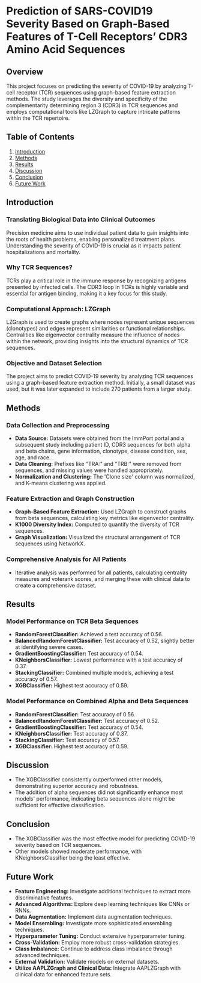 # Prediction of SARS-COVID19 Severity Based on Graph-Based Features of T-Cell Receptors’ CDR3 Amino Acid Sequences

## Overview

This project focuses on predicting the severity of COVID-19 by analyzing T-cell receptor (TCR) sequences using graph-based feature extraction methods. The study leverages the diversity and specificity of the complementarity determining region 3 (CDR3) in TCR sequences and employs computational tools like LZGraph to capture intricate patterns within the TCR repertoire.

## Table of Contents
1. [Introduction](#introduction)
2. [Methods](#methods)
3. [Results](#results)
4. [Discussion](#discussion)
5. [Conclusion](#conclusion)
6. [Future Work](#future-work)

## Introduction

### Translating Biological Data into Clinical Outcomes

Precision medicine aims to use individual patient data to gain insights into the roots of health problems, enabling personalized treatment plans. Understanding the severity of COVID-19 is crucial as it impacts patient hospitalizations and mortality.

### Why TCR Sequences?

TCRs play a critical role in the immune response by recognizing antigens presented by infected cells. The CDR3 loop in TCRs is highly variable and essential for antigen binding, making it a key focus for this study.

### Computational Approach: LZGraph

LZGraph is used to create graphs where nodes represent unique sequences (clonotypes) and edges represent similarities or functional relationships. Centralities like eigenvector centrality measure the influence of nodes within the network, providing insights into the structural dynamics of TCR sequences.

### Objective and Dataset Selection

The project aims to predict COVID-19 severity by analyzing TCR sequences using a graph-based feature extraction method. Initially, a small dataset was used, but it was later expanded to include 270 patients from a larger study.

## Methods

### Data Collection and Preprocessing

- **Data Source:** Datasets were obtained from the ImmPort portal and a subsequent study including patient ID, CDR3 sequences for both alpha and beta chains, gene information, clonotype, disease condition, sex, age, and race.
- **Data Cleaning:** Prefixes like "TRA:" and "TRB:" were removed from sequences, and missing values were handled appropriately.
- **Normalization and Clustering:** The 'Clone size' column was normalized, and K-means clustering was applied.

### Feature Extraction and Graph Construction

- **Graph-Based Feature Extraction:** Used LZGraph to construct graphs from beta sequences, calculating key metrics like eigenvector centrality.
- **K1000 Diversity Index:** Computed to quantify the diversity of TCR sequences.
- **Graph Visualization:** Visualized the structural arrangement of TCR sequences using NetworkX.

### Comprehensive Analysis for All Patients

- Iterative analysis was performed for all patients, calculating centrality measures and voterank scores, and merging these with clinical data to create a comprehensive dataset.

## Results

### Model Performance on TCR Beta Sequences

- **RandomForestClassifier:** Achieved a test accuracy of 0.56.
- **BalancedRandomForestClassifier:** Test accuracy of 0.52, slightly better at identifying severe cases.
- **GradientBoostingClassifier:** Test accuracy of 0.54.
- **KNeighborsClassifier:** Lowest performance with a test accuracy of 0.37.
- **StackingClassifier:** Combined multiple models, achieving a test accuracy of 0.57.
- **XGBClassifier:** Highest test accuracy of 0.59.

### Model Performance on Combined Alpha and Beta Sequences

- **RandomForestClassifier:** Test accuracy of 0.56.
- **BalancedRandomForestClassifier:** Test accuracy of 0.52.
- **GradientBoostingClassifier:** Test accuracy of 0.54.
- **KNeighborsClassifier:** Test accuracy of 0.37.
- **StackingClassifier:** Test accuracy of 0.57.
- **XGBClassifier:** Highest test accuracy of 0.59.

## Discussion

- The XGBClassifier consistently outperformed other models, demonstrating superior accuracy and robustness.
- The addition of alpha sequences did not significantly enhance most models' performance, indicating beta sequences alone might be sufficient for effective classification.

## Conclusion

- The XGBClassifier was the most effective model for predicting COVID-19 severity based on TCR sequences.
- Other models showed moderate performance, with KNeighborsClassifier being the least effective.

## Future Work

- **Feature Engineering:** Investigate additional techniques to extract more discriminative features.
- **Advanced Algorithms:** Explore deep learning techniques like CNNs or RNNs.
- **Data Augmentation:** Implement data augmentation techniques.
- **Model Ensembling:** Investigate more sophisticated ensembling techniques.
- **Hyperparameter Tuning:** Conduct extensive hyperparameter tuning.
- **Cross-Validation:** Employ more robust cross-validation strategies.
- **Class Imbalance:** Continue to address class imbalance through advanced techniques.
- **External Validation:** Validate models on external datasets.
- **Utilize AAPLZGraph and Clinical Data:** Integrate AAPLZGraph with clinical data for enhanced feature sets.
